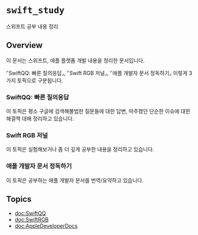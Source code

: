 # ``swift_study``

스위프트 공부 내용 정리

## Overview

이 문서는 스위프트, 애플 플랫폼 개발 내용을 정리한 문서입니다. 

⌜SwiftQQ: 빠른 질의응답⌟, ⌜Swift RGB 저널⌟, ⌜애플 개발자 문서 정독하기⌟ 이렇게 3가지 토픽으로 구분됩니다.

### SwiftQQ: 빠른 질의응답

이 토픽은 평소 구글에 검색해볼법한 질문들에 대한 답변, 마주했던 단순한 이슈에 대한 해결책 대해 정리하고 있습니다.

### Swift RGB 저널

이 토픽은 실험해보거나 좀 더 깊게 공부한 내용을 정리하고 있습니다.

### 애플 개발자 문서 정독하기

이 토픽은 공부하는 애플 개발자 문서를 번역/요약하고 있습니다.

## Topics

- <doc:SwiftQQ>
- <doc:SwiftRGB>
- <doc:AppleDeveloperDocs>
